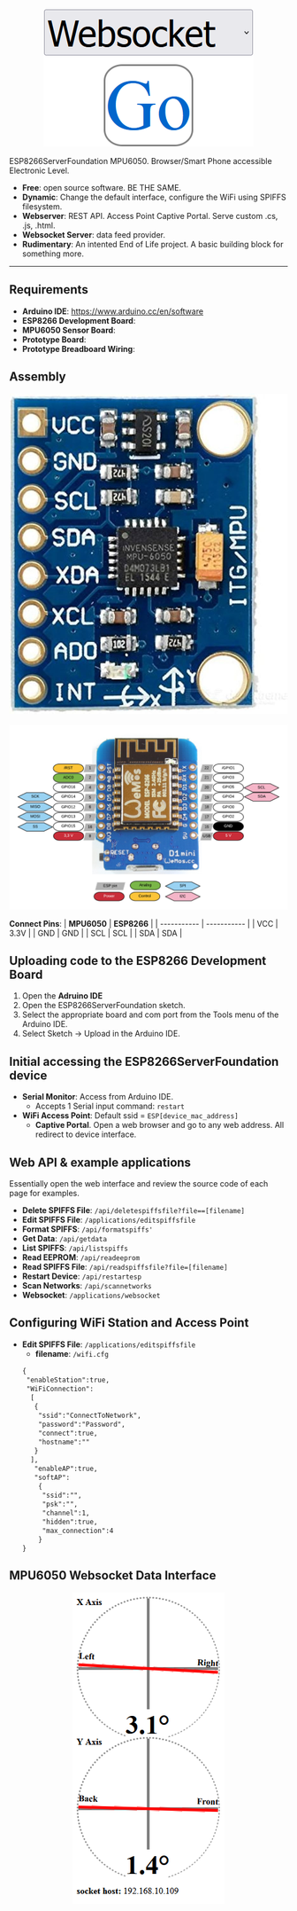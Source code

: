 <p align="center">
    <img src="WebsocketGo.png" alt="Websocket Go">
</p>
ESP8266ServerFoundation MPU6050.  Browser/Smart Phone accessible Electronic Level.

- **Free**: open source software.  BE THE SAME.
- **Dynamic**: Change the default interface, configure the WiFi using SPIFFS filesystem.
- **Webserver**: REST API.  Access Point Captive Portal.  Serve custom .cs, .js, .html.
- **Websocket Server**: data feed provider.
- **Rudimentary**: An intented End of Life project.  A basic building block for something more.

-----

## Requirements

- **Arduino IDE**: https://www.arduino.cc/en/software
- **ESP8266 Development Board**: <link to store>
- **MPU6050 Sensor Board**: <link to store>
- **Prototype Board**: <link to store>
- **Prototype Breadboard Wiring**: <link to store>


## Assembly

<p align="center">
    <img src="MPU6050.jpg" alt="MPU6050">&nbsp;<img src="Wemos D1 Mini.png" alt="Wemos D1 Mini">
</p>

**Connect Pins**:
| **MPU6050** | **ESP8266** |
| ----------- | ----------- |
| VCC         | 3.3V        |
| GND         | GND         |
| SCL         | SCL         |
| SDA         | SDA         |


## Uploading code to the ESP8266 Development Board

1.  Open the **Adruino IDE**
2.  Open the ESP8266ServerFoundation sketch.
3.  Select the appropriate board and com port from the Tools menu of the Arduino IDE.
4.  Select Sketch -> Upload in the Arduino IDE.


## Initial accessing the ESP8266ServerFoundation device

- **Serial Monitor**: Access from Arduino IDE.
  - Accepts 1 Serial input command: `restart`
- **WiFi Access Point**: Default ssid = `ESP[device_mac_address]`
  - **Captive Portal**.  Open a web browser and go to any web address.  All redirect to device interface.


## Web API & example applications

Essentially open the web interface and review the source code of each page for examples.

- **Delete SPIFFS File**: `/api/deletespiffsfile?file==[filename]`
- **Edit SPIFFS File**: `/applications/editspiffsfile`
- **Format SPIFFS**:  `/api/formatspiffs'`
- **Get Data**:  `/api/getdata`
- **List SPIFFS**:  `/api/listspiffs`
- **Read EEPROM**:  `/api/readeeprom`
- **Read SPIFFS File**:  `/api/readspiffsfile?file=[filename]`
- **Restart Device**:  `/api/restartesp`
- **Scan Networks**:  `/api/scannetworks`
- **Websocket**:  `/applications/websocket`

## Configuring WiFi Station and Access Point

- **Edit SPIFFS File**: `/applications/editspiffsfile`
  - **filename**: `/wifi.cfg`
  ```
  {
   "enableStation":true,
   "WiFiConnection":
    [
     {
      "ssid":"ConnectToNetwork",
      "password":"Password",
      "connect":true,
      "hostname":""
     }
    ],
	 "enableAP":true,
     "softAP":
	  {
	   "ssid":"",
	   "psk":"",
	   "channel":1,
	   "hidden":true,
	   "max_connection":4
	  }
  }
  ```

## MPU6050 Websocket Data Interface

<p align="center">
    <img src="xylevel.png" alt="XYLevel">
</p>
